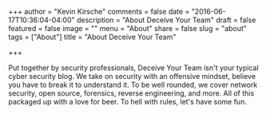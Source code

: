 +++
author = "Kevin Kirsche"
comments = false
date = "2016-06-17T10:36:04-04:00"
description = "About Deceive Your Team"
draft = false
featured = false
image = ""
menu = "About"
share = false
slug = "about"
tags = ["About"]
title = "About Deceive Your Team"

+++

Put together by security professionals, Deceive Your Team isn't your typical cyber security blog. We take on security with an offensive mindset, believe you have to break it to understand it. To be well rounded, we cover network security, open source, forensics, reverse engineering, and more. All of this packaged up with a love for beer. To hell with rules, let's have some fun.
